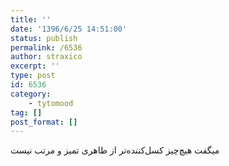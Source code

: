 ```yaml
---
title: ''
date: '1396/6/25 14:51:00'
status: publish
permalink: /6536
author: straxico
excerpt: ''
type: post
id: 6536
category:
    - tytomood
tag: []
post_format: []
---
```

میگفت ‏هیچ‌چیز کسل‌کننده‌تر از ظاهری تمیز و مرتب نیست